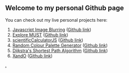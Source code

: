 ## Welcome to my personal Github page

You can check out my live personal projects here:

1. [Javascript Image Blurring](https://yewomhango.github.io/imageBlurJS/index.html) ([Github link](https://github.com/YewoMhango/imageBlurJS))
2. [Explore MUST](https://yewomhango.github.io/explore_must/index.html) ([Github link](https://github.com/YewoMhango/explore_must))
3. [scientificCalculatorJS](https://yewomhango.github.io/scientificCalculatorJS/index.html) ([Github link](https://github.com/YewoMhango/scientificCalculatorJS))
4. [Random Colour Palette Generator](https://yewomhango.github.io/randomColorPalleteGenerator/index.html) ([Github link](https://github.com/YewoMhango/randomColorPalleteGenerator))
5. [Dijkstra's Shortest Path Algorithm](https://yewomhango.github.io/dijkstraAlgorithm/index.html) ([Github link](https://github.com/YewoMhango/scientificCalculatorJS))
6. [XandO](https://yewomhango.github.io/XandO/index.html) ([Github link](https://github.com/YewoMhango/XandO))

[.](http://keepitmusic.com)

